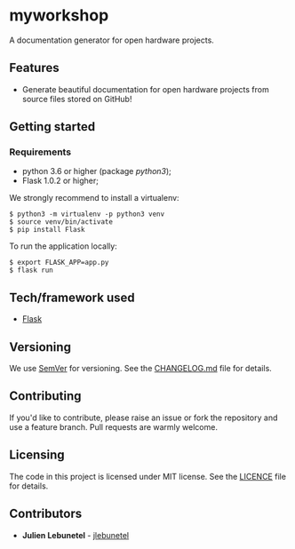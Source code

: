 # myworkshop
A documentation generator for open hardware projects.

## Features
 * Generate beautiful documentation for open hardware projects from source files stored on GitHub!

## Getting started

### Requirements
 * python 3.6 or higher (package _python3_);
 * Flask 1.0.2 or higher;

We strongly recommend to install a virtualenv:

```
$ python3 -m virtualenv -p python3 venv
$ source venv/bin/activate
$ pip install Flask
```

To run the application locally:

```
$ export FLASK_APP=app.py
$ flask run
```

## Tech/framework used
 * [Flask](http://flask.pocoo.org/)

## Versioning
We use [SemVer](http://semver.org/) for versioning. See the [CHANGELOG.md](CHANGELOG.md) file for details.

## Contributing
If you'd like to contribute, please raise an issue or fork the repository and use a feature branch. Pull requests are warmly welcome.

## Licensing
The code in this project is licensed under MIT license. See the [LICENCE](LICENCE) file for details.

## Contributors
 * **Julien Lebunetel** - [jlebunetel](https://github.com/jlebunetel)
